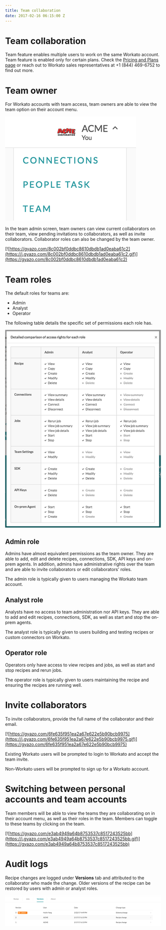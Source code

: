 ```yaml
---
title: Team collaboration
date: 2017-02-16 06:15:00 Z
---
```


# Team collaboration
Team feature enables multiple users to work on the same Workato account. Team feature is enabled only for certain plans. Check the [Pricing and Plans page](https://www.workato.com/pricing?audience=general) or reach out to Workato sales representatives at +1 (844) 469-6752 to find out more.

# Team owner
For Workato accounts with team access, team owners are able to view the team option on their account menu.

![Team option](/_uploads/team-collaboration-docs/team_option.png)

In the team admin screen, team owners can view current collaborators on their team, view pending invitations to collaborators, as well as invite collaborators. Collaborator roles can also be changed by the team owner.

[![https://gyazo.com/8c002bf0ddbc8610dbdb1ad0eaba61c2](https://i.gyazo.com/8c002bf0ddbc8610dbdb1ad0eaba61c2.gif)](https://gyazo.com/8c002bf0ddbc8610dbdb1ad0eaba61c2)

# Team roles
The default roles for teams are:
- Admin
- Analyst
- Operator

The following table details the specific set of permissions each role has.

![Roles table](/_uploads/team-collaboration-docs/roles_table.png)

## Admin role
Admins have almost equivalent permissions as the team owner. They are able to add, edit and delete recipes, connections, SDK, API keys and on-prem agents. In addition, admins have administrative rights over the team and are able to invite collaborators or edit collaborators' roles.

The admin role is typically given to users managing the Workato team account.

## Analyst role
Analysts have no access to team administration nor API keys. They are able to add and edit recipes, connections, SDK, as well as start and stop the on-prem agents.

The analyst role is typically given to users building and testing recipes or custom connectors on Workato.

## Operator role
Operators only have access to view recipes and jobs, as well as start and stop recipes and rerun jobs.

The operator role is typically given to users maintaining the recipe and ensuring the recipes are running well.

# Invite collaborators
To invite collaborators, provide the full name of the collaborator and their email.

[![https://gyazo.com/6fe635f951ea2a67e622e5b90bcb9975](https://i.gyazo.com/6fe635f951ea2a67e622e5b90bcb9975.gif)](https://gyazo.com/6fe635f951ea2a67e622e5b90bcb9975)

Existing Workato users will be prompted to login to Workato and accept the team invite.

Non-Workato users will be prompted to sign up for a Workato account.

# Switching between personal accounts and team accounts
Team members will be able to view the teams they are collaborating on in their account menu, as well as their roles in the team. Members can toggle to these teams by clicking on the team.

[![https://gyazo.com/e3ab4949a64b8753537c8517243525bb](https://i.gyazo.com/e3ab4949a64b8753537c8517243525bb.gif)](https://gyazo.com/e3ab4949a64b8753537c8517243525bb)

# Audit logs
Recipe changes are logged under **Versions** tab and attributed to the collaborator who made the change. Older versions of the recipe can be restored by users with admin or analyst roles.

![Recipe versions](/_uploads/team-collaboration-docs/recipe_versions.png)
